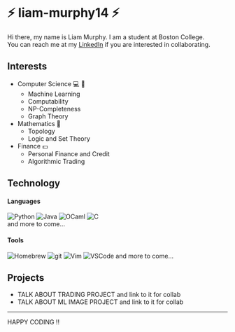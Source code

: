 # :zap: liam-murphy14 :zap:
Hi there, my name is Liam Murphy. I am a student at Boston College.  
You can reach me at my [LinkedIn](https://www.linkedin.com/in/liammurphy14/) if you are interested in collaborating.
## Interests
* Computer Science :computer: :microscope:
  * Machine Learning
  * Computability
  * NP-Completeness
  * Graph Theory
* Mathematics :abacus:
  * Topology
  * Logic and Set Theory
* Finance :dollar:
  * Personal Finance and Credit
  * Algorithmic Trading
## Technology
#### Languages
![Python](images/python.svg) ![Java](images/java.svg) ![OCaml](images/ocaml.svg) ![C](images/c.svg)  
and more to come...
#### Tools
![Homebrew](images/homebrew.svg) ![git](images/git-icon.svg) ![Vim](images/vim.svg) ![VSCode](images/visual-studio-code.svg)
and more to come...
## Projects
* TALK ABOUT TRADING PROJECT and link to it for collab
* TALK ABOUT ML IMAGE PROJECT and link to it for collab

-----------

HAPPY CODING !!